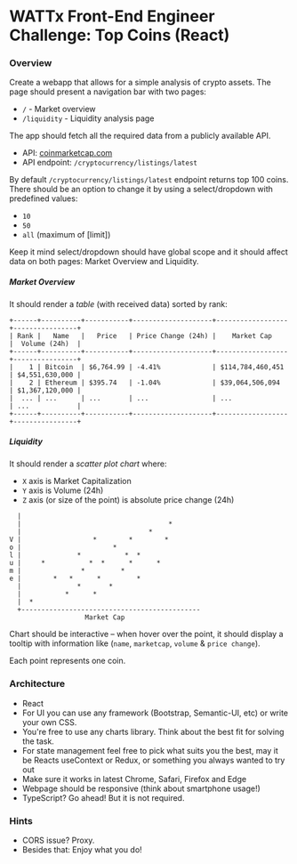 # WATTx Front-End Engineer Challenge: **Top Coins** (React)

### Overview

Create a webapp that allows for a simple analysis of crypto assets. The page should present a navigation bar with two pages:

- `/` - Market overview
- `/liquidity` - Liquidity analysis page

The app should fetch all the required data from a publicly available API.

- API: [coinmarketcap.com](https://coinmarketcap.com/api/)
- API endpoint: `/cryptocurrency/listings/latest`

By default `/cryptocurrency/listings/latest` endpoint returns top 100 coins. There should be an option to change it by using a select/dropdown with predefined values:

- `10`
- `50`
- `all` (maximum of [limit])

Keep it mind select/dropdown should have global scope and it should affect data on both pages: Market Overview and Liquidity.

##### Market Overview

It should render a _table_ (with received data) sorted by rank:

```
+------+----------+-----------+--------------------+------------------+----------------+
| Rank |   Name   |   Price   | Price Change (24h) |    Market Cap    |  Volume (24h)  |
+------+----------+-----------+--------------------+------------------+----------------+
|    1 | Bitcoin  | $6,764.99 | -4.41%             | $114,784,460,451 | $4,551,630,000 |
|    2 | Ethereum | $395.74   | -1.04%             | $39,064,506,094  | $1,367,120,000 |
|  ... | ...      | ...       | ...                | ...              | ...            |
+------+----------+-----------+--------------------+------------------+----------------+
```

##### Liquidity

It should render a _scatter plot chart_ where:

- `X` axis is Market Capitalization
- `Y` axis is Volume (24h)
- `Z` axis (or size of the point) is absolute price change (24h)

```
  |
  |                                     *
  |                                *
V |                  *        *        *
o |                       *
l |              *           *  *
u |     *           *  *      *      *
m |               *         *
e |        *   *      *         *
  |              *       *
  |           *      *
  |  *
  +---------------------------------------------
                   Market Cap
```

Chart should be interactive – when hover over the point, it should display a tooltip with information like (`name`, `marketcap`, `volume` & `price change`).

Each point represents one coin.

### Architecture

- React
- For UI you can use any framework (Bootstrap, Semantic-UI, etc) or write your own CSS.
- You're free to use any charts library. Think about the best fit for solving the task.
- For state management feel free to pick what suits you the best, may it be Reacts useContext or Redux, or something you always wanted to try out
- Make sure it works in latest Chrome, Safari, Firefox and Edge
- Webpage should be responsive (think about smartphone usage!)
- TypeScript? Go ahead! But it is not required.

### Hints

- CORS issue? Proxy.
- Besides that: Enjoy what you do!

